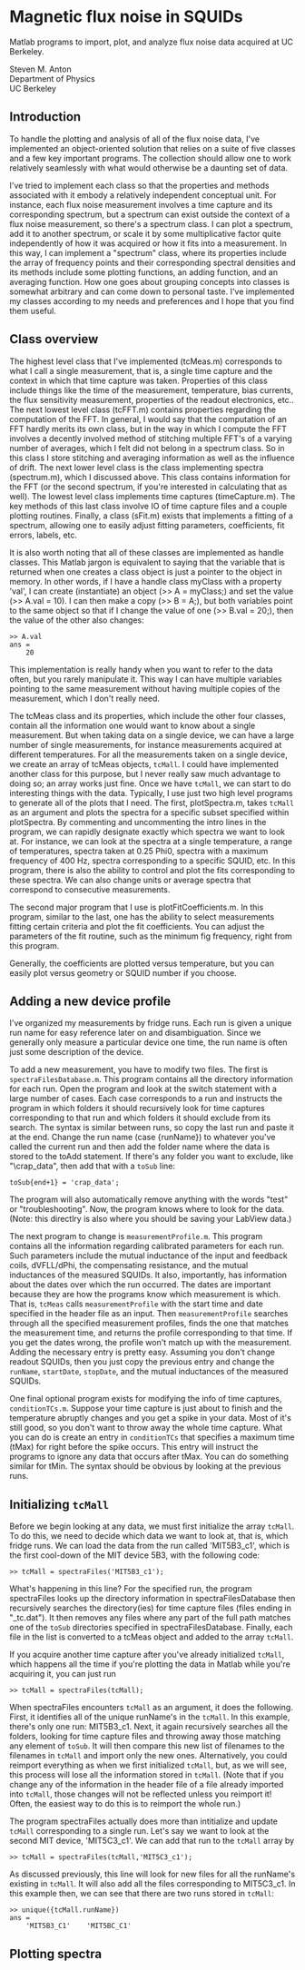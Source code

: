 Magnetic flux noise in SQUIDs
====

Matlab programs to import, plot, and analyze flux noise data acquired at UC Berkeley.

Steven M. Anton<br>
Department of Physics<br>
UC Berkeley

Introduction
---------------

To handle the plotting and analysis of all of the flux noise data, I've implemented an object-oriented solution that relies on a suite of five classes and a few key important programs. The collection should allow one to work relatively seamlessly with what would otherwise be a daunting set of data.

I've tried to implement each class so that the properties and methods associated with it embody a relatively independent conceptual unit. For instance, each flux noise measurement involves a time capture and its corresponding spectrum, but a spectrum can exist outside the context of a flux noise measurement, so there's a spectrum class. I can plot a spectrum, add it to another spectrum, or scale it by some multiplicative factor quite independently of how it was acquired or how it fits into a measurement. In this way, I can implement a "spectrum" class, where its properties include the array of frequency points and their corresponding spectral densities and its methods include some plotting functions, an adding function, and an averaging function. How one goes about grouping concepts into classes is somewhat arbitrary and can come down to personal taste. I've implemented my classes according to my needs and preferences and I hope that you find them useful.

Class overview
---------------

The highest level class that I've implemented (tcMeas.m) corresponds to what I call a single measurement, that is, a single time capture and the context in which that time capture was taken. Properties of this class include things like the time of the measurement, temperature, bias currents, the flux sensitivity measurement, properties of the readout electronics, etc.. The next lowest level class (tcFFT.m) contains properties regarding the computation of the FFT. In general, I would say that the computation of an FFT hardly merits its own class, but in the way in which I compute the FFT involves a decently involved method of stitching multiple FFT's of a varying number of averages, which I felt did not belong in a spectrum class. So in this class I store stitching and averaging information as well as the influence of drift. The next lower level class is the class implementing spectra (spectrum.m), which I discussed above. This class contains information for the FFT (or the second spectrum, if you're interested in calculating that as well). The lowest level class implements time captures (timeCapture.m). The key methods of this last class involve IO of time capture files and a couple plotting routines. Finally, a class (sFit.m) exists that implements a fitting of a spectrum, allowing one to easily adjust fitting parameters, coefficients, fit errors, labels, etc.

It is also worth noting that all of these classes are implemented as handle classes. This Matlab jargon is equivalent to saying that the variable that is returned when one creates a class object is just a pointer to the object in memory. In other words, if I have a handle class myClass with a property 'val', I can create (instantiate) an object (>> A = myClass;) and set the value (>> A.val = 10). I can then make a copy (>> B = A;), but both variables point to the same object so that if I change the value of one (>> B.val = 20;), then the value of the other also changes:

    >> A.val
    ans =
        20
        
This implementation is really handy when you want to refer to the data often, but you rarely manipulate it. This way I can have multiple variables pointing to the same measurement without having multiple copies of the measurement, which I don't really need.

The tcMeas class and its properties, which include the other four classes, contain all the information one would want to know about a single measurement. But when taking data on a single device, we can have a large number of single measurements, for instance measurements acquired at different temperatures. For all the measurements taken on a single device, we create an array of tcMeas objects, `tcMall`. I could have implemented another class for this purpose, but I never really saw much advantage to doing so; an array works just fine. Once we have `tcMall`, we can start to do interesting things with the data. Typically, I use just two high level programs to generate all of the plots that I need. The first, plotSpectra.m, takes `tcMall` as an argument and plots the spectra for a specific subset specified within plotSpectra. By commenting and uncommenting the intro lines in the program, we can rapidly designate exactly which spectra we want to look at. For instance, we can look at the spectra at a single temperature, a range of temperatures, spectra taken at 0.25 Phi0, spectra with a maximum frequency of 400 Hz, spectra corresponding to a specific SQUID, etc. In this program, there is also the ability to control and plot the fits corresponding to these spectra. We can also change units or average spectra that correspond to consecutive measurements.

The second major program that I use is plotFitCoefficients.m. In this program, similar to the last,  one has the ability to select measurements fitting certain criteria and plot the fit coefficients. You can adjust the parameters of the fit routine, such as the minimum fig frequency, right from this program.

Generally, the coefficients are plotted versus temperature, but you can easily plot versus geometry or SQUID number if you choose.

Adding a new device profile
---------------

I've organized my measurements by fridge runs. Each run is given a unique run name for easy reference later on and disambiguation. Since we generally only measure a particular device one time, the run name is often just some description of the device.

To add a new measurement, you have to modify two files. The first is `spectraFilesDatabase.m`. This program contains all the directory information for each run. Open the program and look at the switch statement with a large number of cases. Each case corresponds to a run and instructs the program in which folders it should recursively look for time captures corresponding to that run and which folders it should exclude from its search. The syntax is similar between runs, so copy the last run and paste it at the end. Change the run name (case {runName}) to whatever you've called the current run and then add the folder name where the data is stored to the toAdd statement. If there's any folder you want to exclude, like "\crap_data", then add that with a `toSub` line:

    toSub{end+1} = 'crap_data';
    
The program will also automatically remove anything with the words "test" or "troubleshooting". Now, the program knows where to look for the data. (Note: this directlry is also where you should be saving your LabView data.)

The next program to change is `measurementProfile.m`. This program contains all the information regarding calibrated parameters for each run. Such parameters include the mutual inductance of the input and feedback coils, dVFLL/dPhi, the compensating resistance, and the mutual inductances of the measured SQUIDs. It also, importantly, has information about the dates over which the run occurred. The dates are important because they are how the programs know which measurement is which. That is, `tcMeas` calls `measurementProfile` with the start time and date specified in the header file as an input. Then `measurementProfile` searches through all the specified measurement profiles, finds the one that matches the measurement time, and returns the profile corresponding to that time. If you get the dates wrong, the profile won't match up with the measurement. Adding the necessary entry is pretty easy. Assuming you don't change readout SQUIDs, then you just copy the previous entry and change the `runName`, `startDate`, `stopDate`, and the mutual inductances of the measured SQUIDs.

One final optional program exists for modifying the info of time captures, `conditionTCs.m`. Suppose your time capture is just about to finish and the temperature abruptly changes and you get a spike in your data. Most of it's still good, so you don't want to throw away the whole time capture. What you can do is create an entry in `conditionTCs` that specifies a maximum time (tMax) for right before the spike occurs. This entry will instruct the programs to ignore any data that occurs after tMax. You can do something similar for tMin. The syntax should be obvious by looking at the previous runs.

Initializing `tcMall`
---------------

Before we begin looking at any data, we must first initialize the array `tcMall`. To do this, we need to decide which data we want to look at, that is, which fridge runs. We can load the data from the run called 'MIT5B3_c1', which is the first cool-down of the MIT device 5B3, with the following code:

    >> tcMall = spectraFiles('MIT5B3_c1');
    
What's happening in this line? For the specified run, the program spectraFiles looks up the directory information in spectraFilesDatabase then recursively searches the directory(ies) for time capture files (files ending in "_tc.dat"). It then removes any files where any part of the full path matches one of the `toSub` directories specified in spectraFilesDatabase. Finally, each file in the list is converted to a tcMeas object and added to the array `tcMall`.

If you acquire another time capture after you've already initialized `tcMall`, which happens all the time if you're plotting the data in Matlab while you're acquiring it, you can just run

    >> tcMall = spectraFiles(tcMall);
	
When spectraFiles encounters `tcMall` as an argument, it does the following. First, it identifies all of the unique runName's in the `tcMall`. In this example, there's only one run: MIT5B3_c1.  Next, it again recursively searches all the folders, looking for time capture files and throwing away those matching any element of `toSub`. It will then compare this new list of filenames to the filenames in `tcMall` and import only the new ones. Alternatively, you could reimport everything as when we first initialized `tcMall`, but, as we will see, this process will lose all the information stored in `tcMall`. (Note that if you change any of the information in the header file of a file already imported into `tcMall`, those changes will not be reflected unless you reimport it! Often, the easiest way to do this is to reimport the whole run.)

The program spectraFiles actually does more than intitialize and update `tcMall` corresponding to a single run. Let's say we want to look at the second MIT device, 'MIT5C3_c1'. We can add that run to the `tcMall` array by

    >> tcMall = spectraFiles(tcMall,'MIT5C3_c1');
    
As discussed previously, this line will look for new files for all the runName's existing in `tcMall`. It will also add all the files corresponding to MIT5C3_c1. In this example then, we can see that there are two runs stored in `tcMall`:

    >> unique({tcMall.runName})
    ans =
        'MIT5B3_C1'    'MIT5BC_C1'


Plotting spectra
---------------


